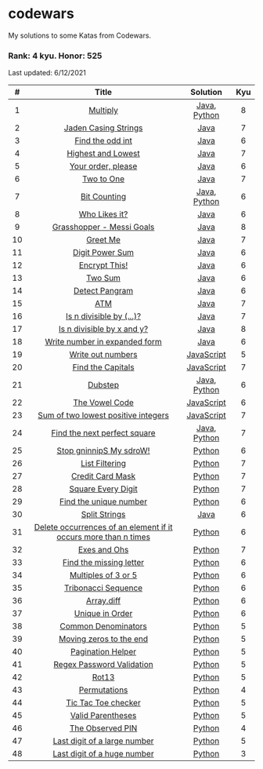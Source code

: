 # codewars
My solutions to some Katas from Codewars.

### Rank: 4 kyu. Honor: 525

Last updated: 6/12/2021

|  #  |  Title  |  Solution  | Kyu |
| :-: |:---------:|:----------:|:-----:|
|  1  | [Multiply](https://www.codewars.com/kata/50654ddff44f800200000004) | [Java](https://github.com/aritrakar/codewars/blob/main/7%2C8%20kyu/Multiply.java), [Python](https://github.com/aritrakar/codewars/blob/main/7%2C8%20kyu/Multiply.py) | 8 |
|  2  | [Jaden Casing Strings](https://www.codewars.com/kata/5390bac347d09b7da40006f6) | [Java](https://github.com/aritrakar/codewars/blob/main/7%2C8%20kyu/JadenCase.java) | 7 |
|  3  | [Find the odd int](https://www.codewars.com/kata/54da5a58ea159efa38000836) | [Java](https://github.com/aritrakar/codewars/blob/main/5%2C6%20kyu/FindOdd.java) | 6 |
|  4  | [Highest and Lowest](https://www.codewars.com/kata/554b4ac871d6813a03000035) | [Java](https://github.com/aritrakar/codewars/blob/main/7%2C8%20kyu/HighestAndLowest.java) | 7 |
|  5  | [Your order, please](https://www.codewars.com/kata/55c45be3b2079eccff00010f) | [Java](https://github.com/aritrakar/codewars/blob/main/5%2C6%20kyu/Order.java) | 6 |
|  6  | [Two to One](https://www.codewars.com/kata/5656b6906de340bd1b0000ac) | [Java](https://github.com/aritrakar/codewars/blob/main/7%2C8%20kyu/TwoToOne.java) | 7 |
|  7  | [Bit Counting](https://www.codewars.com/kata/526571aae218b8ee490006f4/train) | [Java](https://github.com/aritrakar/codewars/blob/main/5%2C6%20kyu/BitCounting.java), [Python](https://github.com/aritrakar/codewars/blob/main/5%2C6%20kyu/BitCounting.py) | 6 |
|  8  | [Who Likes it?](https://www.codewars.com/kata/5266876b8f4bf2da9b000362) | [Java](https://github.com/aritrakar/codewars/blob/main/5%2C6%20kyu/WhoLikesIt.java) | 6 |
|  9  | [Grasshopper - Messi Goals](https://www.codewars.com/kata/55ca77fa094a2af31f00002a) | [Java](https://github.com/aritrakar/codewars/blob/main/7%2C8%20kyu/Goals.java) | 8 |
|  10  | [Greet Me](https://www.codewars.com/kata/535474308bb336c9980006f2) | [Java](https://github.com/aritrakar/codewars/blob/main/7%2C8%20kyu/GreetMe.java) | 7 |
|  11  | [Digit Power Sum](https://www.codewars.com/kata/5626b561280a42ecc50000d1) | [Java](https://github.com/aritrakar/codewars/blob/main/5%2C6%20kyu/SumDigPower.java) | 6 |
|  12  | [Encrypt This!](https://www.codewars.com/kata/5848565e273af816fb000449) | [Java](https://github.com/aritrakar/codewars/blob/main/5%2C6%20kyu/EncryptThis.java) | 6 |
|  13  | [Two Sum](https://www.codewars.com/kata/52c31f8e6605bcc646000082) | [Java](https://github.com/aritrakar/codewars/blob/main/5%2C6%20kyu/TwoSum.java) | 6 |
|  14  | [Detect Pangram](https://www.codewars.com/kata/545cedaa9943f7fe7b000048) | [Java](https://github.com/aritrakar/codewars/blob/main/5%2C6%20kyu/DetectPangram.java) | 6 |
|  15  | [ATM](https://www.codewars.com/kata/5635e7cb49adc7b54500001c) | [Java](https://github.com/aritrakar/codewars/blob/main/7%2C8%20kyu/ATM.java) | 7 |
|  16  | [Is n divisible by (...)?](https://www.codewars.com/kata/558ee8415872565824000007) | [Java](https://github.com/aritrakar/codewars/blob/main/7%2C8%20kyu/IsDivisible.java) | 7 |
|  17  | [Is n divisible by x and y?](https://www.codewars.com/kata/5545f109004975ea66000086) | [Java](https://github.com/aritrakar/codewars/blob/main/7%2C8%20kyu/IsDivisibleXY.java) | 8 |
|  18  | [Write number in expanded form](https://www.codewars.com/kata/5842df8ccbd22792a4000245) | [Java](https://github.com/aritrakar/codewars/blob/main/5%2C6%20kyu/ExpandedForm.java) | 6 |
|  19  | [Write out numbers](https://www.codewars.com/kata/52724507b149fa120600031d) | [JavaScript](https://github.com/aritrakar/codewars/blob/main/5%2C6%20kyu/WriteOutNumbers.js) | 5 |
|  20  | [Find the Capitals](https://www.codewars.com/kata/53573877d5493b4d6e00050c) | [JavaScript](https://github.com/aritrakar/codewars/blob/main/7%2C8%20kyu/Capitals.js) | 7 |
|  21  | [Dubstep](https://www.codewars.com/kata/551dc350bf4e526099000ae5) | [Java](https://github.com/aritrakar/codewars/blob/main/5%2C6%20kyu/Dubstep.java), [Python](https://github.com/aritrakar/codewars/blob/main/5%2C6%20kyu/Dubstep.py) | 6 |
|  22  | [The Vowel Code](https://www.codewars.com/kata/53697be005f803751e0015aa) | [JavaScript](https://github.com/aritrakar/codewars/blob/main/5%2C6%20kyu/TheVowelCode.js) | 6 |
|  23  | [Sum of two lowest positive integers](https://www.codewars.com/kata/558fc85d8fd1938afb000014) | [JavaScript](https://github.com/aritrakar/codewars/blob/main/7%2C8%20kyu/LowestIntegersSum.js) | 7 |
|  24  | [Find the next perfect square](https://www.codewars.com/kata/56269eb78ad2e4ced1000013) | [Java](https://github.com/aritrakar/codewars/blob/main/7%2C8%20kyu/NextPerfectSquare.java), [Python](https://github.com/aritrakar/codewars/blob/main/7%2C8%20kyu/NextPerfectSquare.py) | 7 |
|  25  | [Stop gninnipS My sdroW!](https://www.codewars.com/kata/5264d2b162488dc400000001) | [Python](https://github.com/aritrakar/codewars/blob/main/5%2C6%20kyu/SpinWords.py) | 6 |
|  26  | [List Filtering](https://www.codewars.com/kata/53dbd5315a3c69eed20002dd) | [Python](https://github.com/aritrakar/codewars/blob/main/7%2C8%20kyu/ListFiltering.py) | 7 |
|  27  | [Credit Card Mask](https://www.codewars.com/kata/5412509bd436bd33920011bc) | [Python](https://github.com/aritrakar/codewars/blob/main/7%2C8%20kyu/CreditCardMask.py) | 7 |
|  28  | [Square Every Digit](https://www.codewars.com/kata/546e2562b03326a88e000020) | [Python](https://github.com/aritrakar/codewars/blob/main/7%2C8%20kyu/SquareEveryDigit.py) | 7 |
|  29  | [Find the unique number](https://www.codewars.com/kata/585d7d5adb20cf33cb000235) | [Python](https://github.com/aritrakar/codewars/blob/main/5%2C6%20kyu/FindUniqueNumber.py) | 6 |
|  30  | [Split Strings](https://www.codewars.com/kata/515de9ae9dcfc28eb6000001) | [Java](https://github.com/aritrakar/codewars/blob/main/5%2C6%20kyu/SplitStrings.py) | 6 |
|  31  | [Delete occurrences of an element if it occurs more than n times](https://www.codewars.com/kata/554ca54ffa7d91b236000023) | [Python](https://github.com/aritrakar/codewars/blob/main/5%2C6%20kyu/DeleteOccurrences.py) | 6 |
|  32  | [Exes and Ohs](https://www.codewars.com/kata/55908aad6620c066bc00002a) | [Python](https://github.com/aritrakar/codewars/blob/main/7%2C8%20kyu/ExesAndOhs.py) | 7 |
|  33  | [Find the missing letter](https://www.codewars.com/kata/5839edaa6754d6fec10000a2) | [Python](https://github.com/aritrakar/codewars/blob/main/5%2C6%20kyu/FindMissingLetter.py) | 6 |
|  34  | [Multiples of 3 or 5](https://www.codewars.com/kata/514b92a657cdc65150000006) | [Python](https://github.com/aritrakar/codewars/blob/main/5%2C6%20kyu/Multiple3or5.py) | 6 |
|  35  | [Tribonacci Sequence](https://www.codewars.com/kata/556deca17c58da83c00002db) | [Python](https://github.com/aritrakar/codewars/blob/main/5%2C6%20kyu/TribonacciSequence.py) | 6 |
|  36  | [Array.diff](https://www.codewars.com/kata/523f5d21c841566fde000009) | [Python](https://github.com/aritrakar/codewars/blob/main/5%2C6%20kyu/ArrayDiff.py) | 6 |
|  37  | [Unique in Order](https://www.codewars.com/kata/54e6533c92449cc251001667) | [Python](https://github.com/aritrakar/codewars/blob/main/5%2C6%20kyu/UniqueInOrder.py) | 6 |
|  38  | [Common Denominators](https://www.codewars.com/kata/54d7660d2daf68c619000d95) | [Python](https://github.com/aritrakar/codewars/blob/main/5%2C6%20kyu/CommonDenominators.py) | 5 |
|  39  | [Moving zeros to the end](https://www.codewars.com/kata/52597aa56021e91c93000cb0) | [Python](https://github.com/aritrakar/codewars/blob/main/5%2C6%20kyu/MoveZeroesToEnd.py) | 5 |
|  40  | [Pagination Helper](https://www.codewars.com/kata/515de9ae9dcfc28eb6000001) | [Python](https://github.com/aritrakar/codewars/blob/main/5%2C6%20kyu/PaginationHelper.py) | 5 |
|  41  | [Regex Password Validation](https://www.codewars.com/kata/52e1476c8147a7547a000811) | [Python](https://github.com/aritrakar/codewars/blob/main/5%2C6%20kyu/RegexPasswordVlaidation.py) | 5 |
|  42  | [Rot13](https://www.codewars.com/kata/530e15517bc88ac656000716) | [Python](https://github.com/aritrakar/codewars/blob/main/5%2C6%20kyu/Rot13.py) | 5 |
|  43  | [Permutations](https://www.codewars.com/kata/5254ca2719453dcc0b00027d) | [Python](https://github.com/aritrakar/codewars/blob/main/5%2C6%20kyu/Permutations.py) | 4 |
|  44  | [Tic Tac Toe checker](https://www.codewars.com/kata/525caa5c1bf619d28c000335) | [Python](https://github.com/aritrakar/codewars/blob/main/5%2C6%20kyu/TicTacToeChecker.py) | 5 |
|  45  | [Valid Parentheses](https://www.codewars.com/kata/5263c6999e0f40dee200059d) | [Python](https://github.com/aritrakar/codewars/blob/main/5%2C6%20kyu/ValidParentheses.py) | 5 |
|  46  | [The Observed PIN](https://www.codewars.com/kata/5263c6999e0f40dee200059d) | [Python](https://github.com/aritrakar/codewars/blob/main/5%2C6%20kyu/ObservedPIN.py) | 4 |
|  47  | [Last digit of a large number](https://www.codewars.com/kata/5511b2f550906349a70004e1) | [Python](https://github.com/aritrakar/codewars/blob/main/5%2C6%20kyu/LastDigitLarge.py) | 5 |
|  48  | [Last digit of a huge number](https://www.codewars.com/kata/5518a860a73e708c0a000027) | [Python](https://github.com/aritrakar/codewars/blob/main/3%2C4%20kyu/LastDigitHuge.py) | 3 |
